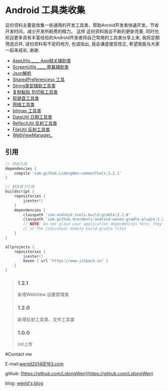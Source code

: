 # Android 工具类收集
这份资料主要是收集一些通用的开发工具类，帮助Anroid开发者快速开发，节省开发时间，减少开发所耗费的精力。
这样
这份资料我会不断的更新完善, 同时也欢迎更多具有丰富经验的Android开发者将自己常用的工具类分享上来, 我将定期筛选合并, 该份资料有不足的地方, 也请指出, 我会谦虚接受改正, 希望我能与大家一起来成长, 谢谢.

- [AppUtils ____ App相关辅助类](https://github.com/LidongWen/commonTools//blob/master/doc/appUtils.md)
- [ScreenUtils ____ 屏幕辅助类](https://github.com/LidongWen/commonTools//blob/master/doc/screenUtils.md)
- [Json解析](https://github.com/LidongWen/commonTools//blob/master/doc/jsonUtil.md)
- [SharedPreferencesx  工具](https://github.com/LidongWen/commonTools//blob/master/doc/spUtil.md)
- [String类型辅助工具类](https://github.com/LidongWen/commonTools//blob/master/doc/stringUtil.md)
- [复制黏贴 剪切板工具类](https://github.com/LidongWen/commonTools//blob/master/doc/clipboardUtil.md)
- [软键盘工具类](https://github.com/LidongWen/commonTools//blob/master/doc/keyboardUtil.md)
- [网络工具类](https://github.com/LidongWen/commonTools//blob/master/doc/netUtil.md)
- [bitmap 工具类](https://github.com/LidongWen/commonTools//blob/master/doc/bitmapUtil.md)
- [DateUtil 日期工具类](https://github.com/LidongWen/commonTools//blob/master/doc/dateUtil.md)
- [ReflectUtil 反射工具类](https://github.com/LidongWen/commonTools//blob/master/doc/ReflectUtil.md)
- [FileUtil 反射工具类](https://github.com/LidongWen/commonTools//blob/master/doc/FileUtil.md)
- [WebViewManager_](https://github.com/LidongWen/commonTools//blob/master/doc/WebViewManager.md)

## 引用
```groovy
// 项目引用
dependencies {
    compile 'com.github.LidongWen:commonTools:1.2.1'
}

// 根目录下引用
buildscript {
    repositories {
        jcenter()
    }
    dependencies {
        classpath 'com.android.tools.build:gradle:2.1.0'
        classpath 'com.github.dcendents:android-maven-gradle-plugin:1.5'
        // NOTE: Do not place your application dependencies here; they belong
        // in the individual module build.gradle files
    }
}

allprojects {
    repositories {
        jcenter()
        maven { url "https://www.jitpack.io" }
    }
}
```
> ### 1.2.1
> 新增WebView 设置管理类
> ### 1.2.0
> 新增反射工具类、文件工具类
> ### 1.0.0
> init上传

#Contact me

E-mail:wenld2014@163.com

github: [https://github.com/LidongWen](https://github.com/LidongWen)

blog: [wenld's blog](http://blog.csdn.net/sinat_15877283)
